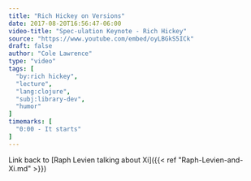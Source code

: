 ```yaml
---
title: "Rich Hickey on Versions"
date: 2017-08-20T16:56:47-06:00
video-title: "Spec-ulation Keynote - Rich Hickey"
source: "https://www.youtube.com/embed/oyLBGkS5ICk"
draft: false
author: "Cole Lawrence"
type: "video"
tags: [
  "by:rich hickey",
  "lecture",
  "lang:clojure",
  "subj:library-dev",
  "humor"
]
timemarks: [
  "0:00 - It starts"
]
---
```


Link back to [Raph Levien talking about Xi]({{< ref "Raph-Levien-and-Xi.md" >}})
